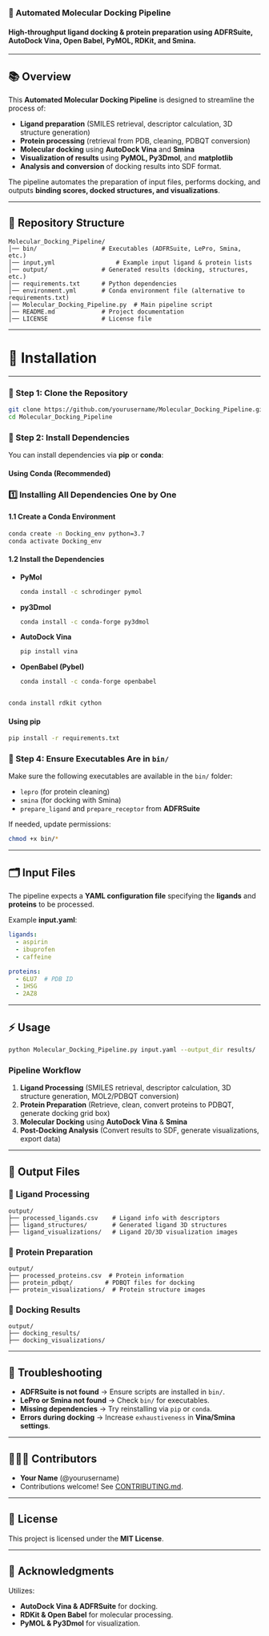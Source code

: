 ### **📌 Automated Molecular Docking Pipeline**
#### High-throughput ligand docking & protein preparation using ADFRSuite, AutoDock Vina, Open Babel, PyMOL, RDKit, and Smina.

---

## **📚 Overview**
This **Automated Molecular Docking Pipeline** is designed to streamline the process of:
- **Ligand preparation** (SMILES retrieval, descriptor calculation, 3D structure generation)
- **Protein processing** (retrieval from PDB, cleaning, PDBQT conversion)
- **Molecular docking** using **AutoDock Vina** and **Smina**
- **Visualization of results** using **PyMOL, Py3Dmol**, and **matplotlib**
- **Analysis and conversion** of docking results into SDF format.

The pipeline automates the preparation of input files, performs docking, and outputs **binding scores, docked structures, and visualizations**.

---

## **💂️ Repository Structure**
```
Molecular_Docking_Pipeline/
│── bin/                  # Executables (ADFRSuite, LePro, Smina, etc.)
│── input,yml                 # Example input ligand & protein lists
│── output/               # Generated results (docking, structures, etc.)
│── requirements.txt      # Python dependencies
│── environment.yml       # Conda environment file (alternative to requirements.txt)
│── Molecular_Docking_Pipeline.py  # Main pipeline script
│── README.md             # Project documentation
│── LICENSE               # License file
```

---

# **🚀 Installation**
---
### **🔹 Step 1: Clone the Repository**
```sh
git clone https://github.com/yourusername/Molecular_Docking_Pipeline.git
cd Molecular_Docking_Pipeline
```

### **🔹 Step 2: Install Dependencies**
You can install dependencies via **pip** or **conda**:

#### **Using Conda (Recommended)**
### **1️⃣ Installing All Dependencies One by One**
#### **1.1 Create a Conda Environment**
```sh
conda create -n Docking_env python=3.7
conda activate Docking_env
```

#### **1.2 Install the Dependencies**
- **PyMol**
  ```sh
  conda install -c schrodinger pymol
  ```
- **py3Dmol**
  ```sh
  conda install -c conda-forge py3dmol
  ```
- **AutoDock Vina**
  ```sh
  pip install vina
  ```
- **OpenBabel (Pybel)**
  ```sh
  conda install -c conda-forge openbabel
```
  ```
  ```sh
  conda install rdkit cython
  ```

#### **Using pip**
```sh
pip install -r requirements.txt
```

### **🔹 Step 4: Ensure Executables Are in `bin/`**
Make sure the following executables are available in the `bin/` folder:
- `lepro` (for protein cleaning)
- `smina` (for docking with Smina)
- `prepare_ligand` and `prepare_receptor` from **ADFRSuite**

If needed, update permissions:
```sh
chmod +x bin/*
```

---

## **🗂️ Input Files**
The pipeline expects a **YAML configuration file** specifying the **ligands** and **proteins** to be processed.

Example **input.yaml**:
```yaml
ligands:
  - aspirin
  - ibuprofen
  - caffeine

proteins:
  - 6LU7  # PDB ID
  - 1HSG
  - 2AZ8
```

---

## **⚡ Usage**
```sh
python Molecular_Docking_Pipeline.py input.yaml --output_dir results/
```

### **Pipeline Workflow**
1. **Ligand Processing** (SMILES retrieval, descriptor calculation, 3D structure generation, MOL2/PDBQT conversion)
2. **Protein Preparation** (Retrieve, clean, convert proteins to PDBQT, generate docking grid box)
3. **Molecular Docking** using **AutoDock Vina** & **Smina**
4. **Post-Docking Analysis** (Convert results to SDF, generate visualizations, export data)

---

## **📁 Output Files**

### 🔹 **Ligand Processing**
```
output/
├── processed_ligands.csv    # Ligand info with descriptors
├── ligand_structures/       # Generated ligand 3D structures
├── ligand_visualizations/   # Ligand 2D/3D visualization images
```

### 🔹 **Protein Preparation**
```
output/
├── processed_proteins.csv  # Protein information
├── protein_pdbqt/         # PDBQT files for docking
├── protein_visualizations/  # Protein structure images
```

### 🔹 **Docking Results**
```
output/
├── docking_results/
├── docking_visualizations/
```

---

## **🔧 Troubleshooting**
- **ADFRSuite is not found** → Ensure scripts are installed in `bin/`.
- **LePro or Smina not found** → Check `bin/` for executables.
- **Missing dependencies** → Try reinstalling via `pip` or `conda`.
- **Errors during docking** → Increase `exhaustiveness` in **Vina/Smina settings**.

---

## **👨‍👩‍👦 Contributors**
- **Your Name** (@yourusername)
- Contributions welcome! See [CONTRIBUTING.md](CONTRIBUTING.md).

---

## **📝 License**
This project is licensed under the **MIT License**.

---

## **🌟 Acknowledgments**
Utilizes:
- **AutoDock Vina & ADFRSuite** for docking.
- **RDKit & Open Babel** for molecular processing.
- **PyMOL & Py3Dmol** for visualization.

